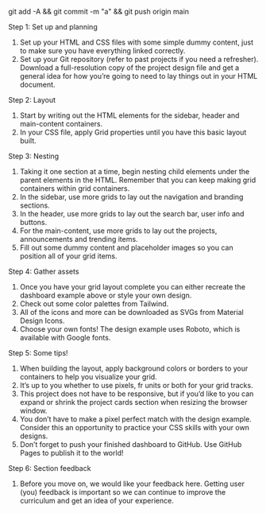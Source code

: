 git add -A && git commit -m "a" && git push origin main

Step 1: Set up and planning

1. Set up your HTML and CSS files with some simple dummy content, just to make sure you have everything linked correctly.
2. Set up your Git repository (refer to past projects if you need a refresher).
   Download a full-resolution copy of the project design file and get a general idea for how you’re going to need to lay things out in your HTML document.

Step 2: Layout

1. Start by writing out the HTML elements for the sidebar, header and main-content containers.
2. In your CSS file, apply Grid properties until you have this basic layout built.

Step 3: Nesting

1. Taking it one section at a time, begin nesting child elements under the parent elements in the HTML. Remember that you can keep making grid containers within grid containers.
2. In the sidebar, use more grids to lay out the navigation and branding sections.
3. In the header, use more grids to lay out the search bar, user info and buttons.
4. For the main-content, use more grids to lay out the projects, announcements and trending items.
5. Fill out some dummy content and placeholder images so you can position all of your grid items.

Step 4: Gather assets

1. Once you have your grid layout complete you can either recreate the dashboard example above or style your own design.
2. Check out some color palettes from Tailwind.
3. All of the icons and more can be downloaded as SVGs from Material Design Icons.
4. Choose your own fonts! The design example uses Roboto, which is available with Google fonts.

Step 5: Some tips!

1. When building the layout, apply background colors or borders to your containers to help you visualize your grid.
2. It’s up to you whether to use pixels, fr units or both for your grid tracks.
3. This project does not have to be responsive, but if you’d like to you can expand or shrink the project cards section when resizing the browser window.
4. You don’t have to make a pixel perfect match with the design example. Consider this an opportunity to practice your CSS skills with your own designs.
5. Don’t forget to push your finished dashboard to GitHub. Use GitHub Pages to publish it to the world!

Step 6: Section feedback

1. Before you move on, we would like your feedback here. Getting user (you) feedback is important so we can continue to improve the curriculum and get an idea of your experience.
